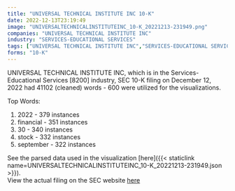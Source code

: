 ```yaml
---
title: "UNIVERSAL TECHNICAL INSTITUTE INC 10-K"
date: 2022-12-13T23:19:49
image: "UNIVERSALTECHNICALINSTITUTEINC_10-K_20221213-231949.png"
companies: "UNIVERSAL TECHNICAL INSTITUTE INC"
industry: "SERVICES-EDUCATIONAL SERVICES"
tags: ["UNIVERSAL TECHNICAL INSTITUTE INC","SERVICES-EDUCATIONAL SERVICES","12-12-2022","10-K"]
forms: "10-K"
---
```

UNIVERSAL TECHNICAL INSTITUTE INC, which is in the Services-Educational Services [8200] industry, SEC 10-K filing on December 12, 2022 had 41102 (cleaned) words - 600 were utilized for the visualizations.

Top Words:
1. 2022 - 379 instances
2. financial - 351 instances
3. 30 - 340 instances
4. stock - 332 instances
5. september - 322 instances


See the parsed data used in the visualization [here]({{< staticlink name=UNIVERSALTECHNICALINSTITUTEINC_10-K_20221213-231949.json >}}).  
View the actual filing on the SEC website [here](https://www.sec.gov/Archives/edgar/data/1261654/0001261654-22-000105.txt)